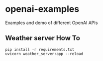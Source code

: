 # openai-examples
Examples and demo of different OpenAI APIs

## Weather server How To

```
pip install -r requirements.txt
uvicorn weather_server:app --reload
```
